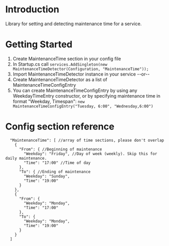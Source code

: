 # Introduction 
Library for setting and detecting maintenance time for a service.

# Getting Started
1.	Create MaintenanceTime section in your config file
2.	In Startup.cs call `services.AddSingleton(new MaintenanceTimeDetector(Configuration, "MaintenanceTime"));`
3.	Import MaintenanceTimeDetector instance in your service
--or--
1. Create MaintenanceTimeDetector as a list of MaintenanceTimeConfigEntry
2. You can create MaintenanceTimeConfigEntry by using any WeekdayTimeEntry constructor, or by specifying maintenance time in format "Weekday, Timespan":
    `new MaintenanceTimeConfigEntry("Tuesday, 6:00", "Wednesday,6:00")`

# Config section reference
```
  "MaintenanceTime": [ //array of time sections, please don't overlap
    {
      "From": { //Beginning of maintenance
        "Weekday": "Friday", //Day of week (weekly). Skip this for daily maintenance.
        "Time": "17:00" //Time of day
      },
      "To": { //Ending of maintenance
        "Weekday": "Sunday",
        "Time": "19:00"
      }
    },
    {
      "From": {
        "Weekday": "Monday",
        "Time": "17:00"
      },
      "To": {
        "Weekday": "Monday",
        "Time": "19:00"
      }
    }
  ]
```
